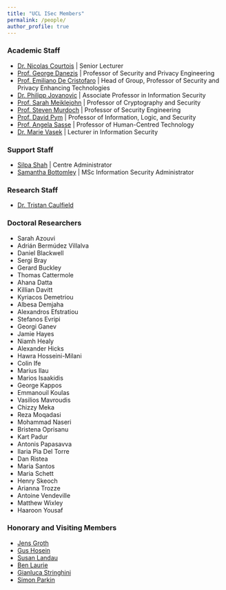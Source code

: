```yaml
---
title: "UCL ISec Members"
permalink: /people/
author_profile: true
---
```


### Academic Staff

- [Dr. Nicolas Courtois](http://www.cs.ucl.ac.uk/staff/N.Courtois/) \| Senior Lecturer
- [Prof. George Danezis](http://www0.cs.ucl.ac.uk/staff/G.Danezis/) \| Professor of Security and Privacy Engineering
- [Prof. Emiliano De Cristofaro](https://emilianodc.com/) \| Head of Group, Professor of Security and Privacy Enhancing Technologies
- [Dr. Philipp Jovanovic](https://philipp.jovanovic.io/) \| Associate Professor in Information Security
- [Prof. Sarah Meiklejohn](https://philipp.jovanovic.io/) \| Professor of Cryptography and Security
- [Prof. Steven Murdoch](http://www0.cs.ucl.ac.uk/staff/s.murdoch/) \| Professor of Security Engineering
- [Prof. David Pym](http://www0.cs.ucl.ac.uk/staff/D.Pym/) \| Professor of Information, Logic, and Security
- [Prof. Angela Sasse](https://uclisec.github.io/people/m_angela_sasse/) \| Professor of Human-Centred Technology
- [Dr. Marie Vasek](https://mvasek.com/index.html) \| Lecturer in Information Security

### Support Staff
- [Silpa Shah](mailto:silpa.shah@ucl.ac.uk) \| Centre Administrator
- [Samantha Bottomley](mailto:s.bottomley@ucl.ac.uk) \| MSc Information Security Administrator 

### Research Staff

- [Dr. Tristan Caulfield](https://www.tristancaulfield.com/)

### Doctoral Researchers

- Sarah Azouvi
- Adrián Bermúdez Villalva
- Daniel Blackwell
- Sergi Bray
- Gerard Buckley
- Thomas Cattermole
- Ahana Datta
- Killian Davitt
- Kyriacos Demetriou
- Albesa Demjaha
- Alexandros Efstratiou
- Stefanos Evripi
- Georgi Ganev
- Jamie Hayes
- Niamh Healy
- Alexander Hicks
- Hawra Hosseini-Milani
- Colin Ife
- Marius Ilau
- Marios Isaakidis
- George Kappos
- Emmanouil Koulas
- Vasilios Mavroudis
- Chizzy Meka
- Reza Moqadasi
- Mohammad Naseri
- Bristena Oprisanu
- Kart Padur
- Antonis Papasavva
- Ilaria Pia Del Torre
- Dan Ristea
- Maria Santos
- Maria Schett
- Henry Skeoch
- Arianna Trozze
- Antoine Vendeville
- Matthew Wixley
- Haaroon Yousaf

### Honorary and Visiting Members
- [Jens Groth](http://www.cs.ucl.ac.uk/staff/J.Groth/)
- [Gus Hosein](https://privacyinternational.org/people/95/gus-hosein)
- [Susan Landau](https://privacyink.org/)
- [Ben Laurie](https://en.wikipedia.org/wiki/Ben_Laurie)
- [Gianluca Stringhini](https://seclab.bu.edu/people/gianluca/)
- [Simon Parkin](https://uclisec.github.io/people/simon_parkin/)